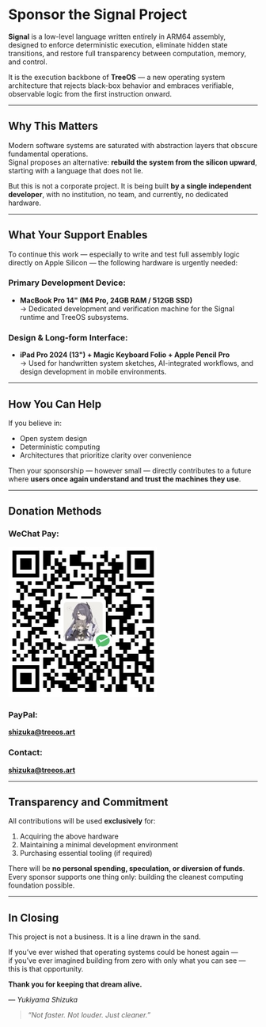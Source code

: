 # Sponsor the Signal Project

**Signal** is a low-level language written entirely in ARM64 assembly, designed to enforce deterministic execution, eliminate hidden state transitions, and restore full transparency between computation, memory, and control.

It is the execution backbone of **TreeOS** — a new operating system architecture that rejects black-box behavior and embraces verifiable, observable logic from the first instruction onward.

---

## Why This Matters

Modern software systems are saturated with abstraction layers that obscure fundamental operations.  
Signal proposes an alternative: **rebuild the system from the silicon upward**, starting with a language that does not lie.

But this is not a corporate project. It is being built **by a single independent developer**, with no institution, no team, and currently, no dedicated hardware.

---

## What Your Support Enables

To continue this work — especially to write and test full assembly logic directly on Apple Silicon — the following hardware is urgently needed:

### Primary Development Device:

- **MacBook Pro 14" (M4 Pro, 24GB RAM / 512GB SSD)**  
  → Dedicated development and verification machine for the Signal runtime and TreeOS subsystems.

### Design & Long-form Interface:

- **iPad Pro 2024 (13") + Magic Keyboard Folio + Apple Pencil Pro**  
  → Used for handwritten system sketches, AI-integrated workflows, and design development in mobile environments.

---

## How You Can Help

If you believe in:

- Open system design  
- Deterministic computing  
- Architectures that prioritize clarity over convenience  

Then your sponsorship — however small — directly contributes to a future where **users once again understand and trust the machines they use**.

---

## Donation Methods

### WeChat Pay:

<img src="./sponsor.jpg" alt="Sponsor via WeChat" width="300"/>

### PayPal:

**shizuka@treeos.art**

### Contact:

**shizuka@treeos.art**

---

## Transparency and Commitment

All contributions will be used **exclusively** for:

1. Acquiring the above hardware  
2. Maintaining a minimal development environment  
3. Purchasing essential tooling (if required)

There will be **no personal spending, speculation, or diversion of funds**.  
Every sponsor supports one thing only: building the cleanest computing foundation possible.

---

## In Closing

This project is not a business. It is a line drawn in the sand.

If you’ve ever wished that operating systems could be honest again —  
if you’ve ever imagined building from zero with only what you can see —  
this is that opportunity.

**Thank you for keeping that dream alive.**

— *Yukiyama Shizuka*

> *“Not faster. Not louder. Just cleaner.”*
